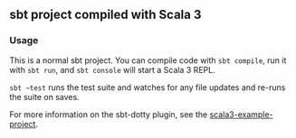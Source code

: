## sbt project compiled with Scala 3

### Usage

This is a normal sbt project. You can compile code with `sbt compile`, run it with `sbt run`, and `sbt console` will start a Scala 3 REPL.

`sbt ~test` runs the test suite and watches for any file updates and re-runs the suite on saves.

For more information on the sbt-dotty plugin, see the
[scala3-example-project](https://github.com/scala/scala3-example-project/blob/main/README.md).

